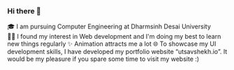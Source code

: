 ### Hi there 👋
🎓 I am pursuing Computer Engineering at Dharmsinh Desai University
<br>
👨‍💻 I found my interest in Web development and I'm doing my best to learn new things regularly
✨ Animation attracts me a lot
🌐 To showcase my UI development skills, I have developed my portfolio website “utsavshekh.io”. It would be my pleasure if you spare some time to visit my website :)


